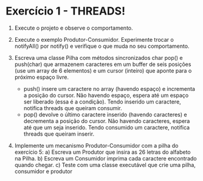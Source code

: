 # Exercício 1 - THREADS!

1. Execute o projeto e observe o comportamento.

2. Execute o exemplo Produtor-Consumidor. Experimente trocar o notifyAll() por notify() e verifique o que muda no seu comportamento.

3. Escreva uma classe Pilha com métodos sincronizados char pop() e push(char) que armazenem caracteres em um buffer de seis posições (use um array de 6 elementos) e um cursor (inteiro) que aponte para o próximo espaço livre.
    - push() insere um caractere no array (havendo espaço) e incrementa a posição do cursor. Não havendo espaço, espera até um espaço ser liberado (essa é a condição). Tendo inserido um caractere, notifica threads que queiram consumir.
    - pop() devolve o último caractere inserido (havendo caracteres) e decrementa a posição do cursor. Não havendo caracteres, espera até que um seja inserido. Tendo consumido um caractere, notifica threads que queiram inserir. 
4. Implemente um mecanismo Produtor-Consumidor com a pilha do exercício 5:
  a) Escreva um Produtor que insira as 26 letras do alfabeto na Pilha.
  b) Escreva um Consumidor imprima cada caractere encontrado quando chegar. 
  c) Teste com uma classe executável que crie uma pilha, consumidor e produtor
